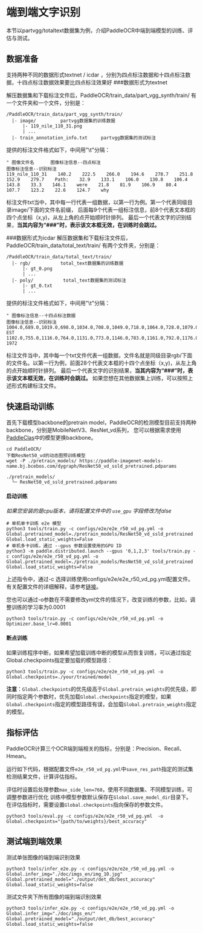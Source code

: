 # 端到端文字识别

本节以partvgg/totaltext数据集为例，介绍PaddleOCR中端到端模型的训练、评估与测试。

## 数据准备
支持两种不同的数据形式textnet / icdar ，分别为四点标注数据和十四点标注数据，十四点标注数据效果要比四点标注效果好
###数据形式为textnet

解压数据集和下载标注文件后，PaddleOCR/train_data/part_vgg_synth/train/ 有一个文件夹和一个文件，分别是：
```
/PaddleOCR/train_data/part_vgg_synth/train/
  |- image/         partvgg数据集的训练数据
      |- 119_nile_110_31.png
      | ...
  |- train_annotation_info.txt     partvgg数据集的测试标注
```

提供的标注文件格式如下，中间用"\t"分隔：
```
" 图像文件名      图像标注信息--四点标注                                         图像标注信息--识别标注  
119_nile_110_31    140.2    222.5    266.0    194.6    278.7    251.8    152.9    279.7    Path:    32.9    133.1    106.0    130.8    106.4    143.8    33.3    146.1    were    21.8    81.9    106.9    80.4    107.7    123.2    22.6    124.7    why
```
标注文件txt当中，其中每一行代表一组数据，以第一行为例。第一个代表同级目录image/下面的文件名前缀， 后面每9个代表一组标注信息，前8个代表文本框的四个点坐标（x,y)，从左上角的点开始顺时针排列。
最后一个代表文字的识别结果，**当其内容为“###”时，表示该文本框无效，在训练时会跳过。**


###数据形式为icdar
解压数据集和下载标注文件后，PaddleOCR/train_data/total_text/train/ 有两个文件夹，分别是：
```
/PaddleOCR/train_data/total_text/train/
  |- rgb/           total_text数据集的训练数据
      |- gt_0.png
      | ...  
  |- poly/           total_text数据集的测试标注
      |- gt_0.txt
      | ...
```

提供的标注文件格式如下，中间用"\t"分隔：
```
" 图像标注信息--十四点标注数据                                                                                                                                                              图像标注信息--识别标注  
1004.0,689.0,1019.0,698.0,1034.0,708.0,1049.0,718.0,1064.0,728.0,1079.0,738.0,1095.0,748.0,1094.0,774.0,1079.0,765.0,1065.0,756.0,1050.0,747.0,1036.0,738.0,1021.0,729.0,1007.0,721.0    EST
1102.0,755.0,1116.0,764.0,1131.0,773.0,1146.0,783.0,1161.0,792.0,1176.0,801.0,1191.0,811.0,1193.0,837.0,1178.0,828.0,1164.0,819.0,1150.0,810.0,1135.0,801.0,1121.0,792.0,1107.0,784.0    1972
```
标注文件当中，其中每一个txt文件代表一组数据，文件名就是同级目录rgb/下面的文件名。以第一行为例，前面28个代表文本框的十四个点坐标（x,y)，从左上角的点开始顺时针排列。
最后一个代表文字的识别结果，**当其内容为“###”时，表示该文本框无效，在训练时会跳过。**
如果您想在其他数据集上训练，可以按照上述形式构建标注文件。

## 快速启动训练

首先下载模型backbone的pretrain model，PaddleOCR的检测模型目前支持两种backbone，分别是MobileNetV3、ResNet_vd系列，
您可以根据需求使用[PaddleClas](https://github.com/PaddlePaddle/PaddleClas/tree/master/ppcls/modeling/architectures)中的模型更换backbone。
```shell
cd PaddleOCR/
下载ResNet50_vd的动态图预训练模型
wget -P ./pretrain_models/ https://paddle-imagenet-models-name.bj.bcebos.com/dygraph/ResNet50_vd_ssld_pretrained.pdparams

./pretrain_models/
  └─ ResNet50_vd_ssld_pretrained.pdparams

```

#### 启动训练

*如果您安装的是cpu版本，请将配置文件中的 `use_gpu` 字段修改为false*

```shell
# 单机单卡训练 e2e 模型
python3 tools/train.py -c configs/e2e/e2e_r50_vd_pg.yml -o Global.pretrained_model=./pretrain_models/ResNet50_vd_ssld_pretrained Global.load_static_weights=False
# 单机多卡训练，通过 --gpus 参数设置使用的GPU ID
python3 -m paddle.distributed.launch --gpus '0,1,2,3' tools/train.py -c configs/e2e/e2e_r50_vd_pg.yml -o Global.pretrained_model=./pretrain_models/ResNet50_vd_ssld_pretrained  Global.load_static_weights=False
```


上述指令中，通过-c 选择训练使用configs/e2e/e2e_r50_vd_pg.yml配置文件。
有关配置文件的详细解释，请参考[链接](./config.md)。

您也可以通过-o参数在不需要修改yml文件的情况下，改变训练的参数，比如，调整训练的学习率为0.0001
```shell
python3 tools/train.py -c configs/e2e/e2e_r50_vd_pg.yml -o Optimizer.base_lr=0.0001
```

#### 断点训练

如果训练程序中断，如果希望加载训练中断的模型从而恢复训练，可以通过指定Global.checkpoints指定要加载的模型路径：
```shell
python3 tools/train.py -c configs/e2e/e2e_r50_vd_pg.yml -o Global.checkpoints=./your/trained/model
```

**注意**：`Global.checkpoints`的优先级高于`Global.pretrain_weights`的优先级，即同时指定两个参数时，优先加载`Global.checkpoints`指定的模型，如果`Global.checkpoints`指定的模型路径有误，会加载`Global.pretrain_weights`指定的模型。

## 指标评估

PaddleOCR计算三个OCR端到端相关的指标，分别是：Precision、Recall、Hmean。

运行如下代码，根据配置文件`e2e_r50_vd_pg.yml`中`save_res_path`指定的测试集检测结果文件，计算评估指标。

评估时设置后处理参数`max_side_len=768`，使用不同数据集、不同模型训练，可调整参数进行优化
训练中模型参数默认保存在`Global.save_model_dir`目录下。在评估指标时，需要设置`Global.checkpoints`指向保存的参数文件。
```shell
python3 tools/eval.py -c configs/e2e/e2e_r50_vd_pg.yml  -o Global.checkpoints="{path/to/weights}/best_accuracy"
```



## 测试端到端效果

测试单张图像的端到端识别效果
```shell
python3 tools/infer_e2e.py -c configs/e2e/e2e_r50_vd_pg.yml -o Global.infer_img="./doc/imgs_en/img_10.jpg" Global.pretrained_model="./output/det_db/best_accuracy" Global.load_static_weights=false
```

测试文件夹下所有图像的端到端识别效果
```shell
python3 tools/infer_e2e.py -c configs/e2e/e2e_r50_vd_pg.yml -o Global.infer_img="./doc/imgs_en/" Global.pretrained_model="./output/det_db/best_accuracy" Global.load_static_weights=false
```
